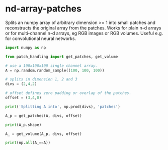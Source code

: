 # nd-array-patches

Splits an numpy array of arbitrary dimension >= 1 into small patches and reconstructs the original array from the patches.
Works for plain n-d arrays or for multi-channel n-d arrays, eg RGB images or RGB volumes.
Useful e.g. for convolutional neural networks.




```python
import numpy as np

from patch_handling import get_patches, get_volume

# use a 100x100x100 single channel array.
A = np.random.random_sample((100, 100, 100))

# splits in dimension 1, 2 and 3
divs = (2,4,2)

# offset defines zero padding or overlap of the patches.
offset = (3,4,0)

print('Splitting A into', np.prod(divs), 'patches')

A_p = get_patches(A, divs, offset)

print(A_p.shape)

A_ = get_volume(A_p, divs, offset)

print(np.all(A_==A))
```

